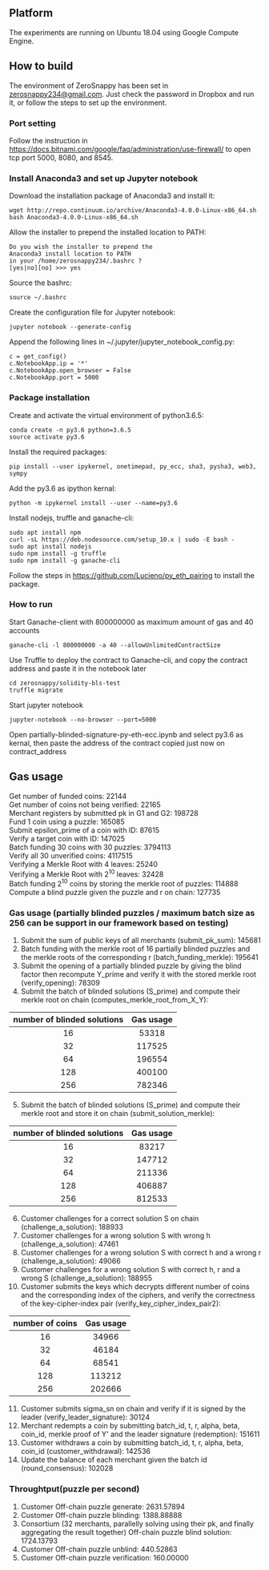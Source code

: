 ## Platform
The experiments are running on Ubuntu 18.04 using Google Compute Engine.   

## How to build
The environment of ZeroSnappy has been set in zerosnappy234@gmail.com. Just check the password in Dropbox and run it, or follow the steps to set up the environment.


### Port setting
Follow the instruction in https://docs.bitnami.com/google/faq/administration/use-firewall/ to open tcp port 5000, 8080, and 8545. 

### Install Anaconda3 and set up Jupyter notebook
Download the installation package of Anaconda3 and install it:

```
wget http://repo.continuum.io/archive/Anaconda3-4.0.0-Linux-x86_64.sh   
bash Anaconda3-4.0.0-Linux-x86_64.sh
```

Allow the installer to prepend the installed location to PATH:
```
Do you wish the installer to prepend the 
Anaconda3 install location to PATH 
in your /home/zerosnappy234/.bashrc ? 
[yes|no][no] >>> yes
```

Source the bashrc:
```
source ~/.bashrc
```

Create the configuration file for Jupyter notebook:
```
jupyter notebook --generate-config
```

Append the following lines in ~/.jupyter/jupyter_notebook_config.py:
```
c = get_config()
c.NotebookApp.ip = '*'
c.NotebookApp.open_browser = False
c.NotebookApp.port = 5000
``` 



### Package installation
Create and activate the virtual environment of python3.6.5:
```
conda create -n py3.6 python=3.6.5
source activate py3.6
```

Install the required packages:
```
pip install --user ipykernel, onetimepad, py_ecc, sha3, pysha3, web3, sympy
```

Add the py3.6 as ipython kernal:
```
python -m ipykernel install --user --name=py3.6
```

Install nodejs, truffle and ganache-cli:
```
sudo apt install npm
curl -sL https://deb.nodesource.com/setup_10.x | sudo -E bash -
sudo apt install nodejs
sudo npm install -g truffle
sudo npm install -g ganache-cli
```

Follow the steps in https://github.com/Lucieno/py_eth_pairing to install the package.

### How to run

Start Ganache-client with 800000000 as maximum amount of gas and 40 accounts
```
ganache-cli -l 800000000 -a 40 --allowUnlimitedContractSize
```


Use Truffle to deploy the contract to Ganache-cli, and copy the contract address and paste it in the notebook later
```
cd zerosnappy/solidity-bls-test
truffle migrate
```

Start jupyter notebook
```
jupyter-notebook --no-browser --port=5000
```

Open partially-blinded-signature-py-eth-ecc.ipynb and select py3.6 as kernal, then paste the address of the contract copied just now on contract_address


## Gas usage

Get number of funded coins: 22144  
Get number of coins not being verified: 22165  
Merchant registers by submitted pk in G1 and G2: 198728  
Fund 1 coin using a puzzle: 165085  
Submit epsilon_prime of a coin with ID: 87615  
Verify a target coin with ID: 147025  
Batch funding 30 coins with 30 puzzles: 3794113  
Verify all 30 unverified coins: 4117515  
Verifying a Merkle Root with 4 leaves: 25240  
Verifying a Merkle Root with 2<sup>10</sup> leaves: 32428   
Batch funding 2<sup>10</sup> coins by storing the merkle root of puzzles: 114888   
Compute a blind puzzle given the puzzle and r on chain: 127735   


### Gas usage (partially blinded puzzles / maximum batch size as 256 can be support in our framework based on testing) 

1. Submit the sum of public keys of all merchants (submit_pk_sum): 145681   
2. Batch funding with the merkle root of 16 partially blinded puzzles and the merkle roots of the corresponding r (batch_funding_merkle): 195641   
3. Submit the opening of a partially blinded puzzle by giving the blind factor then recompute Y_prime and verify it with the stored merkle root (verify_opening): 78309   
4. Submit the batch of blinded solutions (S_prime) and compute their merkle root on chain (computes_merkle_root_from_X_Y):

| number of blinded solutions | Gas usage |
|:---------------------------:|:---------:|
|              16             |   53318   |
|              32             |   117525  |
|              64             |   196554  |
|             128             |   400100  |
|             256             |   782346  |
   
5. Submit the batch of blinded solutions (S_prime) and compute their merkle root and store it on chain (submit_solution_merkle):

| number of blinded solutions | Gas usage |
|:---------------------------:|:---------:|
|              16             |   83217   |
|              32             |   147712  |
|              64             |   211336  |
|             128             |   406887  |
|             256             |   812533  |
   
6. Customer challenges for a correct solution S on chain (challenge_a_solution): 188933    
7. Customer challenges for a wrong solution S with wrong h (challenge_a_solution): 47461   
8. Customer challenges for a wrong solution S with correct h and a wrong r (challenge_a_solution): 49066   
9. Customer challenges for a wrong solution S with correct h, r and a wrong S (challenge_a_solution): 188955   
10. Customer submits the keys which decrypts different number of coins and the corresponding index of the ciphers, and verify the correctness of the key-cipher-index pair (verify_key_cipher_index_pair2):   

| number of coins | Gas usage |
|:---------------:|:---------:|
|        16       |   34966   |
|        32       |   46184   |
|        64       |   68541   |
|       128       |   113212  |
|       256       |   202666  |

11. Customer submits sigma_sn on chain and verify if it is signed by the leader (verify_leader_signature): 30124    
12. Merchant redempts a coin by submitting batch_id, t, r, alpha, beta, coin_id, merkle proof of Y' and the leader signature (redemption): 151611   
13. Customer withdraws a coin by submitting batch_id, t, r, alpha, beta, coin_id (customer_withdrawal): 142536   
14. Update the balance of each merchant given the batch id (round_consensus): 102028   

### Throughtput(puzzle per second)

1. Customer Off-chain puzzle generate: 2631.57894   
2. Customer Off-chain puzzle blinding: 1388.88888 
3. Consortium (32 merchants, parallelly solving using their pk, and finally aggregating the result together) Off-chain puzzle blind solution: 1724.13793   
4. Customer Off-chain puzzle unblind: 440.52863   
5. Customer Off-chain puzzle verification: 160.00000   
